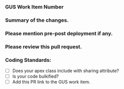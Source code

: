 ### GUS Work Item Number
### Summary of the changes.
### Please mention pre-post deployment if any.
### Please review this pull request.
  
### Coding Standards:
- [ ] Does your apex class include with sharing attribute?
- [ ] Is your code bulkified?
- [ ] Add this PR link to the GUS work item.
